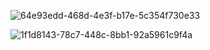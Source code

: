 ![64e93edd-468d-4e3f-b17e-5c354f730e33](file:///D:/TypeDown_Screenshot/64e93edd-468d-4e3f-b17e-5c354f730e33.png)



![1f1d8143-78c7-448c-8bb1-92a5961c9f4a](file:///D:/TypeDown_Screenshot/1f1d8143-78c7-448c-8bb1-92a5961c9f4a.png)





